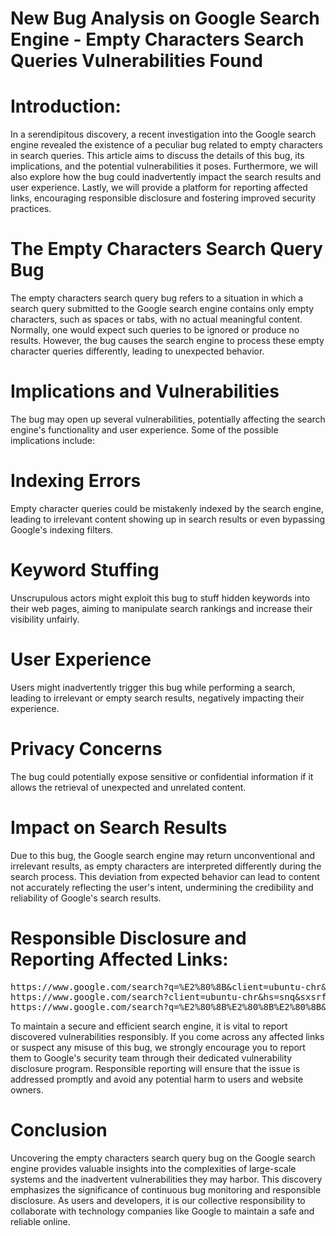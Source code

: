 
# New Bug Analysis on Google Search Engine - Empty Characters Search Queries Vulnerabilities Found

# Introduction:
In a serendipitous discovery, a recent investigation into the Google search engine revealed the existence of a peculiar bug related to empty characters in search queries. This article aims to discuss the details of this bug, its implications, and the potential vulnerabilities it poses. Furthermore, we will also explore how the bug could inadvertently impact the search results and user experience. Lastly, we will provide a platform for reporting affected links, encouraging responsible disclosure and fostering improved security practices.

# The Empty Characters Search Query Bug
The empty characters search query bug refers to a situation in which a search query submitted to the Google search engine contains only empty characters, such as spaces or tabs, with no actual meaningful content. Normally, one would expect such queries to be ignored or produce no results. However, the bug causes the search engine to process these empty character queries differently, leading to unexpected behavior.

# Implications and Vulnerabilities
The bug may open up several vulnerabilities, potentially affecting the search engine's functionality and user experience. Some of the possible implications include:

# Indexing Errors
Empty character queries could be mistakenly indexed by the search engine, leading to irrelevant content showing up in search results or even bypassing Google's indexing filters.

# Keyword Stuffing 
Unscrupulous actors might exploit this bug to stuff hidden keywords into their web pages, aiming to manipulate search rankings and increase their visibility unfairly.

# User Experience
Users might inadvertently trigger this bug while performing a search, leading to irrelevant or empty search results, negatively impacting their experience.

# Privacy Concerns
The bug could potentially expose sensitive or confidential information if it allows the retrieval of unexpected and unrelated content.

# Impact on Search Results
Due to this bug, the Google search engine may return unconventional and irrelevant results, as empty characters are interpreted differently during the search process. This deviation from expected behavior can lead to content not accurately reflecting the user's intent, undermining the credibility and reliability of Google's search results.

# Responsible Disclosure and Reporting Affected Links:

<pre>
https://www.google.com/search?q=%E2%80%8B&client=ubuntu-chr&sourceid=chrome&ie=UTF-8
https://www.google.com/search?client=ubuntu-chr&hs=snq&sxsrf=AB5stBg2nCtsakuxyw21w5zBGiasVblZwA:1690805987571&q=%E2%80%8B&tbm=isch&source=lnms&sa=X&ved=2ahUKEwirwpeS97 iAAxUjVKQEHROFCkEQ0pQJegQIChAB&biw=1600&bih=690&dpr=1
https://www.google.com/search?q=%E2%80%8B%E2%80%8B%E2%80%8B&client=ubuntu-chr&hs=yLW&sxsrf=AB5stBjBqCgx1gAJctFvwNpEGflLcklsbQ:1690806818325&filter=0&biw=16 00&bih=690&dpr =1
</pre>

To maintain a secure and efficient search engine, it is vital to report discovered vulnerabilities responsibly. If you come across any affected links or suspect any misuse of this bug, we strongly encourage you to report them to Google's security team through their dedicated vulnerability disclosure program. Responsible reporting will ensure that the issue is addressed promptly and avoid any potential harm to users and website owners.

# Conclusion
Uncovering the empty characters search query bug on the Google search engine provides valuable insights into the complexities of large-scale systems and the inadvertent vulnerabilities they may harbor. This discovery emphasizes the significance of continuous bug monitoring and responsible disclosure. As users and developers, it is our collective responsibility to collaborate with technology companies like Google to maintain a safe and reliable online.
